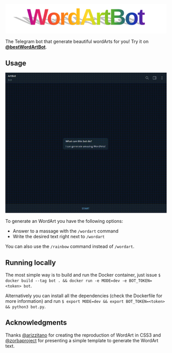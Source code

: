 ![WordArtBot logo](images/logo.png)

The Telegram bot that generate beautiful wordArts for you! Try it on [**@bestWordArtBot**](https://t.me/bestWordArtBot).

## Usage

![Using it](images/using-it.gif)

To generate an WordArt you have the following options:

- Answer to a massage with the `/wordart` command
- Write the desired text right next to `/wordart`

You can also use the `/rainbow` command instead of `/wordart`.

## Running locally

The most simple way is to build and run the Docker container, just issue `$ docker build --tag bot . && docker run -e MODE=dev -e BOT_TOKEN=<token> bot`.

Alternatively you can install all the dependencies (check the Dockerfile for more information) and run `$ export MODE=dev && export BOT_TOKEN=<token> && python3 bot.py`.

## Acknowledgments

Thanks [@arizzitano](https://github.com/arizzitano/css3wordart) for creating the reproduction of WordArt in CSS3 and [@zorbaproject](https://github.com/zorbaproject/pythonWordArt) for presenting a simple template to generate the WordArt text.
